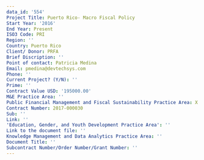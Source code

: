 ```yaml
---
data_id: '554'
Project Title: Puerto Rico- Macro Fiscal Policy
Start Year: '2016'
End Year: Present
ISO3 Code: PRI
Region: ''
Country: Puerto Rico
Client/ Donor: PRFA
Brief Discription: ''
Point of contact: Patricia Medina
Email: pmedina@devtechsys.com
Phone: ''
Current Project? (Y/N): ''
Prime: ''
Contract Value USD: '195000.00'
M&E Practice Area: ''
Public Financial Management and Fiscal Sustainability Practice Area: X
Contract Number: 2017-000030
Sub: ''
Link: ''
'Education, Gender, and Youth Development Practice Area': ''
Link to the document file: ''
Knowledge Management and Data Analytics Practice Area: ''
Document Title: ''
Subcontract Number/Order Number/Grant Number: ''
---
```

